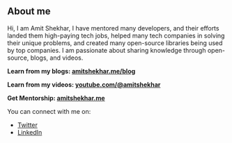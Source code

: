 **About me**
-

Hi, I am Amit Shekhar, I have mentored many developers, and their efforts landed them high-paying tech jobs, helped many tech companies in solving their unique problems, and created many open-source libraries being used by top companies. I am passionate about sharing knowledge through open-source, blogs, and videos.

**Learn from my blogs: [amitshekhar.me/blog](https://amitshekhar.me/blog)** 

**Learn from my videos: [youtube.com/@amitshekhar](https://www.youtube.com/@amitshekhar)** 

**Get Mentorship: [amitshekhar.me](https://amitshekhar.me)** 

You can connect with me on:

- [Twitter](https://twitter.com/amitiitbhu)
- [LinkedIn](https://www.linkedin.com/in/amit-shekhar-iitbhu)
